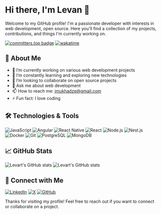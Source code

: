 # Hi there, I'm Levan 👋

Welcome to my GitHub profile! I'm a passionate developer with interests in web development, open source. Here you'll find a collection of my projects, contributions, and things I'm currently working on.

[![committers.top badge](https://user-badge.committers.top/georgia_private/levart.svg)](https://user-badge.committers.top/georgia_private/levart) 
[![wakatime](https://wakatime.com/badge/user/ac305be1-11ec-43d4-9272-47286799d810.svg)](https://wakatime.com/@ac305be1-11ec-43d4-9272-47286799d810)

## 🚀 About Me

- 🔭 I’m currently working on various web development projects
- 🌱 I’m constantly learning and exploring new technologies
- 👯 I’m looking to collaborate on open source projects
- 💬 Ask me about web development
- 📫 How to reach me: [jmukhadze@gmail.com](mailto:jmukhadze@gmail.com)
- ⚡ Fun fact: I love coding

## 🛠️ Technologies & Tools

![JavaScript](https://img.shields.io/badge/-JavaScript-F7DF1E?style=flat-square&logo=javascript&logoColor=black)
![Angular](https://img.shields.io/badge/-Angular-f30951?style=flat-square&logo=Angular&logoColor=white)
![React Native](https://img.shields.io/badge/-ReactNative-61DAFB?style=flat-square&logo=react&logoColor=black)
![React](https://img.shields.io/badge/-React-61DAFB?style=flat-square&logo=react&logoColor=black)
![Node.js](https://img.shields.io/badge/-Node.js-339933?style=flat-square&logo=node.js&logoColor=white)
![Nest.js](https://img.shields.io/badge/-NestJs-000000?style=flat-square&logo=nestjs&logoColor=ea285b)
![Docker](https://img.shields.io/badge/-Docker-2496ED?style=flat-square&logo=docker&logoColor=white)
![Git](https://img.shields.io/badge/-Git-F05032?style=flat-square&logo=git&logoColor=white)
![PostgreSQL](https://img.shields.io/badge/-PostgreSQL-336791?style=flat-square&logo=postgresql&logoColor=white)
![MongoDB](https://img.shields.io/badge/-MongoDB-011e2b?style=flat-square&logo=mongodb&logoColor=white)

## 📈 GitHub Stats

![Levart's GitHub stats](https://github-readme-stats.vercel.app/api?username=levart&show_icons=true&theme=radical)
![Levart's GitHub stats](https://streak-stats.demolab.com/?user=levart&theme=tokyonight)


## 🔗 Connect with Me

[![LinkedIn](https://img.shields.io/badge/-LinkedIn-0077B5?style=flat-square&logo=linkedin&logoColor=white)](https://www.linkedin.com/in/levan-jmukhadze)
[![X](https://img.shields.io/badge/-.com-000000?style=flat-square&logo=x&logoColor=white)](https://x.com/LevanJmukhadze)
[![GitHub](https://img.shields.io/badge/-GitHub-181717?style=flat-square&logo=github&logoColor=white)](https://github.com/levart)

Thanks for visiting my profile! Feel free to reach out if you want to connect or collaborate on a project.
